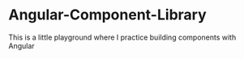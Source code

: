# Angular-Component-Library
This is a little playground where I practice building components with Angular
